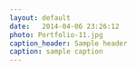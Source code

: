 ```yaml
---
layout: default
date:   2014-04-06 23:26:12
photo: Portfolio-11.jpg
caption_header: Sample header
caption: sample caption
---
```

